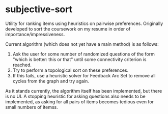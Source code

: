 # subjective-sort
Utility for ranking items using heuristics on pairwise preferences. Originally developed to sort the 
coursework on my resume in order of importance/impressiveness. 

Current algorithm (which does not yet have a main method) is as follows:
  1. Ask the user for some number of randomized questions of the form "which is better: this or that" until
     some connectivity criterion is reached.
  2. Try to perform a topological sort on these preferences.
  3. If this fails, use a heuristic solver for Feedback Arc Set to remove all cycles from the graph and try again.
  
As it stands currently, the algorithm itself has been implemented, but there is no UI. A stopping heuristic for asking
questions also needs to be implemented, as asking for all pairs of items becomes tedious even for small numbers of itemss.
